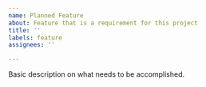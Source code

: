 ```yaml
---
name: Planned Feature
about: Feature that is a requirement for this project
title: ''
labels: feature
assignees: ''

---
```


Basic description on what needs to be accomplished.
